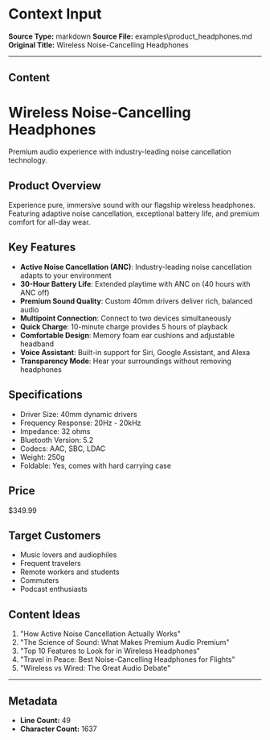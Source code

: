 # Context Input
**Source Type:** markdown
**Source File:** examples\product_headphones.md
**Original Title:** Wireless Noise-Cancelling Headphones

---

## Content

# Wireless Noise-Cancelling Headphones

Premium audio experience with industry-leading noise cancellation technology.

## Product Overview

Experience pure, immersive sound with our flagship wireless headphones. Featuring adaptive noise cancellation, exceptional battery life, and premium comfort for all-day wear.

## Key Features

- **Active Noise Cancellation (ANC)**: Industry-leading noise cancellation adapts to your environment
- **30-Hour Battery Life**: Extended playtime with ANC on (40 hours with ANC off)
- **Premium Sound Quality**: Custom 40mm drivers deliver rich, balanced audio
- **Multipoint Connection**: Connect to two devices simultaneously
- **Quick Charge**: 10-minute charge provides 5 hours of playback
- **Comfortable Design**: Memory foam ear cushions and adjustable headband
- **Voice Assistant**: Built-in support for Siri, Google Assistant, and Alexa
- **Transparency Mode**: Hear your surroundings without removing headphones

## Specifications

- Driver Size: 40mm dynamic drivers
- Frequency Response: 20Hz - 20kHz
- Impedance: 32 ohms
- Bluetooth Version: 5.2
- Codecs: AAC, SBC, LDAC
- Weight: 250g
- Foldable: Yes, comes with hard carrying case

## Price

$349.99

## Target Customers

- Music lovers and audiophiles
- Frequent travelers
- Remote workers and students
- Commuters
- Podcast enthusiasts

## Content Ideas

1. "How Active Noise Cancellation Actually Works"
2. "The Science of Sound: What Makes Premium Audio Premium"
3. "Top 10 Features to Look for in Wireless Headphones"
4. "Travel in Peace: Best Noise-Cancelling Headphones for Flights"
5. "Wireless vs Wired: The Great Audio Debate"


---

## Metadata

- **Line Count:** 49
- **Character Count:** 1637
